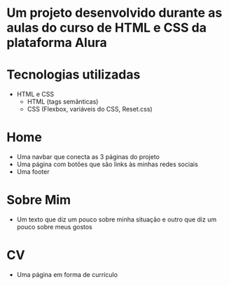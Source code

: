 # Um projeto desenvolvido durante as aulas do curso de HTML e CSS da plataforma Alura
# Tecnologias utilizadas
- HTML e CSS
  - HTML (tags semânticas)
  - CSS (Flexbox, variáveis do CSS, Reset.css)
# Home
- Uma navbar que conecta as 3 páginas do projeto
- Uma página com botões que são links às minhas redes sociais
- Uma footer
# Sobre Mim
- Um texto que diz um pouco sobre minha situação e outro que diz um pouco sobre meus gostos
# CV
- Uma página em forma de currículo
